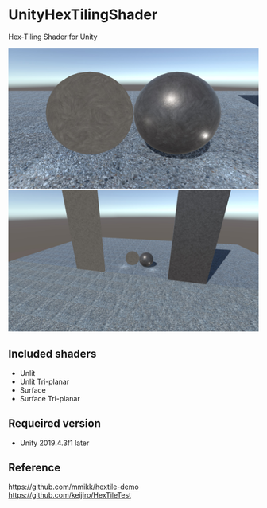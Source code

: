 # UnityHexTilingShader

Hex-Tiling Shader for Unity

![Image 1](Image/image1.jpg)
![Image 2](Image/image2.jpg)

## Included shaders
- Unlit
- Unlit Tri-planar
- Surface
- Surface Tri-planar

## Requeired version
- Unity 2019.4.3f1 later

## Reference  
https://github.com/mmikk/hextile-demo  
https://github.com/keijiro/HexTileTest
